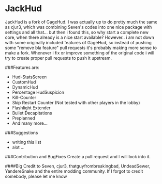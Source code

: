 # JackHud
JackHud is a fork of GageHud.
I was actually up to do pretty much the same as cjur3, which was combining Seven's codes into one nice package with settings and all that... but then i found this, so why start a complete new core, when there already is a nice start available?
However.. i am not down with some originally included features of GageHud, so instead of pushing some "remove bla feature" pull requests it's probably making more sense to make a fork.
Whenever i fix or improve something of the original code i will try to create proper pull requests to push it upstream.

###Features are:
* Hud-StatsScreen
* CustomHud
* DynamicHud
* Percentage HudSuspicion
* Kill-Counter
* Skip Restart Counter (Not tested with other players in the lobby)
* Flashlight Extender
* Bullet Decapitations
* Preplanned
* And many more...

###Suggestions
* writing this list
* alot ...

###Contribution and BugFixes
Create a pull request and I will look into it.

####Big Credit to Seven, cjur3, thatguyfrombreakingbad, UndeadSewer, YandereSnake and the entire modding community. If I forgot to credit somebody, please let me know
